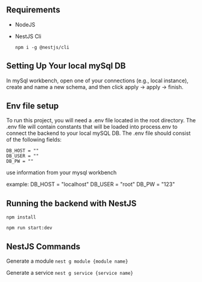 ## Requirements
- NodeJS
- NestJS Cli

  ```npm i -g @nestjs/cli```

## Setting Up Your local mySql DB
In mySql workbench, open one of your connections (e.g., local instance),
create and name a new schema, and then click apply -> apply -> finish.

## Env file setup
To run this project, you will need a .env file located in the root directory.
The .env file will contain constants that will be loaded into process.env 
to connect the backend to your local mySQL DB.
The .env file should consist of the following fields:

```
DB_HOST = ""
DB_USER = ""
DB_PW = ""
```
use information from your mysql workbench

example:
DB_HOST = "localhost"
DB_USER = "root"
DB_PW = "123"

## Running the backend with NestJS
```npm install```

```npm run start:dev```

## NestJS Commands
Generate a module
``` nest g module {module name} ```

Generate a service
``` nest g service {service name} ```